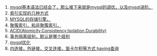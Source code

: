 1. [mysql基本语法已经会了，那么接下来就是mysql的调优，以及mysql进阶、]()
2. [索引实现的几种方式]()
3. [MYSQL的存储引擎，]()
4. [聚簇索引，和非聚簇索引，]()
5. [ACID(Atomicity,Consistency,Isolation,Durability)]()
6. [事务隔离级别，默认是哪个级别]()
7. [mysql优化]()
8. [内连接，外链接，交叉连接，笛卡尔积等方式 having查询]()